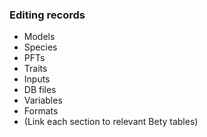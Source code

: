 ### Editing records

- Models
- Species
- PFTs
- Traits
- Inputs
- DB files
- Variables
- Formats
- (Link each section to relevant Bety tables)
